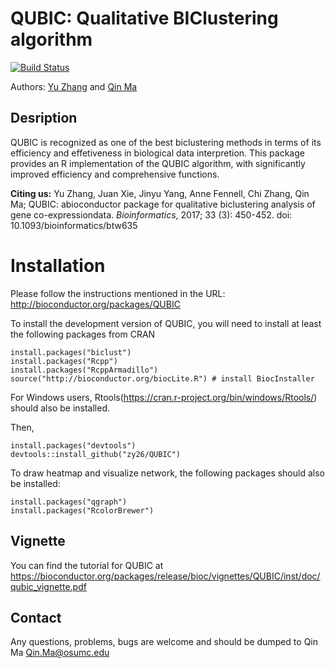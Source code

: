 # QUBIC: Qualitative BIClustering algorithm #


[![Build Status](https://travis-ci.org/zy26/QUBIC.svg?branch=devel)](https://travis-ci.org/zy26/QUBIC)

Authors: [Yu Zhang](mailto:zy26@jlu.edu.cn) and [Qin Ma](mailto:qin.ma@sdstate.edu)

## Desription

QUBIC is recognized as one of the best biclustering methods in terms of its efficiency and effetiveness in biological data interpretion. This package provides an R implementation of the QUBIC algorithm, with significantly improved efficiency and comprehensive functions. 

**Citing us:** Yu Zhang, Juan Xie, Jinyu Yang, Anne Fennell, Chi Zhang, Qin Ma; QUBIC: abioconductor package for qualitative biclustering analysis of gene co-expressiondata. *Bioinformatics*, 2017; 33 (3): 450-452. doi: 10.1093/bioinformatics/btw635

# Installation


Please follow the instructions mentioned in the URL: http://bioconductor.org/packages/QUBIC

To install the development version of QUBIC, you will need to install at least the following packages from CRAN
```{r}
install.packages("biclust")
install.packages("Rcpp")
install.packages("RcppArmadillo")
source("http://bioconductor.org/biocLite.R") # install BiocInstaller
```
For Windows users, Rtools(https://cran.r-project.org/bin/windows/Rtools/) should also be installed.

Then,
```{r}
install.packages("devtools")
devtools::install_github("zy26/QUBIC")
```

To draw heatmap and visualize network, the following packages should also be installed:
```{r}
install.packages("qgraph")
install.packages("RcolorBrewer")
```

## Vignette

You can find the tutorial for QUBIC at https://bioconductor.org/packages/release/bioc/vignettes/QUBIC/inst/doc/qubic_vignette.pdf


## Contact ##

Any questions, problems, bugs are welcome and should be dumped to
Qin Ma <Qin.Ma@osumc.edu>
